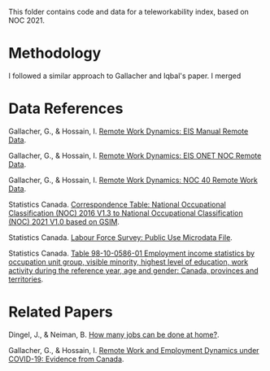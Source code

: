 This folder contains code and data for a teleworkability index, based on NOC 2021.

# Methodology

I followed a similar approach to Gallacher and Iqbal's paper. I merged

# Data References

Gallacher, G., & Hossain, I. [Remote Work Dynamics: EIS Manual Remote Data](https://github.com/guillgall/remotework_dynamics/blob/master/Data/Output/eis_manual_remote.csv).

Gallacher, G., & Hossain, I. [Remote Work Dynamics: EIS ONET NOC Remote Data](https://github.com/guillgall/remotework_dynamics/blob/master/Data/Output/eis_onetnoc_remote.csv).

Gallacher, G., & Hossain, I. [Remote Work Dynamics: NOC 40 Remote Work Data](https://github.com/guillgall/remotework_dynamics/blob/master/Data/Output/NOC_40_remote_work.csv).

Statistics Canada. [Correspondence Table: National Occupational Classification (NOC) 2016 V1.3 to National Occupational Classification (NOC) 2021 V1.0 based on GSIM](https://www.statcan.gc.ca/en/statistical-programs/document/noc2016v1_3-noc2021v1_0).

Statistics Canada. [Labour Force Survey: Public Use Microdata File](https://www150.statcan.gc.ca/n1/pub/71m0001x/71m0001x2021001-eng.htm).

Statistics Canada. [Table 98-10-0586-01 Employment income statistics by occupation unit group, visible minority, highest level of education, work activity during the reference year, age and gender: Canada, provinces and territories](https://www150.statcan.gc.ca/t1/tbl1/en/tv.action?pid=9810058601&geocode=A000011124).


# Related Papers

Dingel, J., & Neiman, B. [How many jobs can be done at home?](https://www.sciencedirect.com/science/article/pii/S0047272720300992).

Gallacher, G., & Hossain, I. [Remote Work and Employment Dynamics under COVID-19: Evidence from Canada](https://utpjournals.press/doi/10.3138/cpp.2020-026).
